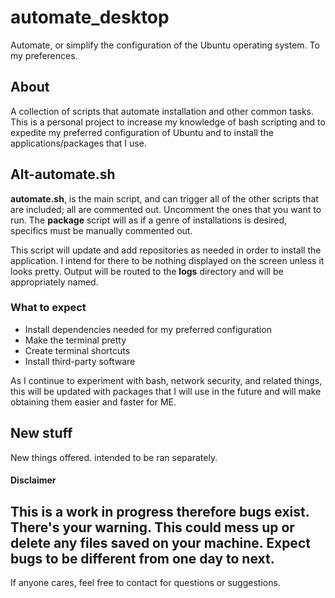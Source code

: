 
# automate_desktop
Automate, or simplify the configuration of the Ubuntu operating system. To my preferences.


## About

A collection of scripts that automate installation and other common tasks. This is a personal project to increase my knowledge of bash scripting and to expedite my preferred configuration of Ubuntu and to install the applications/packages that I use.


## Alt-automate.sh

**automate.sh**, is the main script, and can trigger all of the other scripts that are included; all are commented out. Uncomment the ones that you want to run. The **package** script will as if a genre of installations is desired, specifics must be manually commented out.

This script will update and add repositories as needed in order to install the application. I intend for there to be nothing displayed on the screen unless it looks pretty. Output will be routed to the **logs** directory and will be appropriately named.



### What to expect

* Install dependencies needed for my preferred configuration
* Make the terminal pretty
* Create terminal shortcuts
* Install third-party software

As I continue to experiment with bash, network security, and related things, this will be updated with packages that I will use in the future and will make obtaining them easier and faster for ME.


## New stuff

New things offered. intended to be ran separately.

#### Disclaimer

This is a work in progress therefore bugs exist. There's your warning.
This could mess up or delete any files saved on your machine.
Expect bugs to be different from one day to next.
--
If anyone cares, feel free to contact for questions or suggestions.
